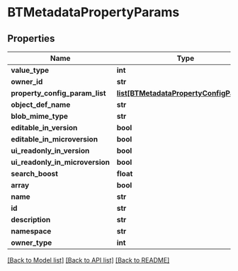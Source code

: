 # BTMetadataPropertyParams

## Properties
Name | Type | Description | Notes
------------ | ------------- | ------------- | -------------
**value_type** | **int** |  | [optional] 
**owner_id** | **str** |  | [optional] 
**property_config_param_list** | [**list[BTMetadataPropertyConfigParams]**](BTMetadataPropertyConfigParams.md) |  | [optional] 
**object_def_name** | **str** |  | [optional] 
**blob_mime_type** | **str** |  | [optional] 
**editable_in_version** | **bool** |  | [optional] 
**editable_in_microversion** | **bool** |  | [optional] 
**ui_readonly_in_version** | **bool** |  | [optional] 
**ui_readonly_in_microversion** | **bool** |  | [optional] 
**search_boost** | **float** |  | [optional] 
**array** | **bool** |  | [optional] 
**name** | **str** |  | [optional] 
**id** | **str** |  | [optional] 
**description** | **str** |  | [optional] 
**namespace** | **str** |  | [optional] 
**owner_type** | **int** |  | [optional] 

[[Back to Model list]](../README.md#documentation-for-models) [[Back to API list]](../README.md#documentation-for-api-endpoints) [[Back to README]](../README.md)



